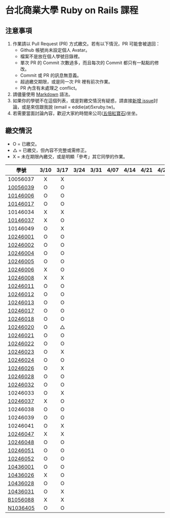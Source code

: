 # 台北商業大學 Ruby on Rails 課程

## 注意事項

1. 作業請以 Pull Request (PR) 方式繳交。若有以下情況，PR 可能會被退回：
   * Github 帳號尚未設定個人 Avatar。
   * 檔案不是放在個人學號目錄裡。
   * 單次 PR 的 Commit 次數過多，而且每次的 Commit 都只有一點點的修改。
   * Commit 或 PR 的訊息無意義。
   * 超過繳交期限，或是同一次 PR 裡有前次作業。
   * PR 內含有未處理之 conflict。
2. 請儘量使用 [Markdown](http://daringfireball.net/projects/markdown/) 語法。
3. 如果你的學號不在這個列表，或是對繳交情況有疑惑，請直接[新增 issue](https://github.com/kaochenlong/ntub_homework/issues/new)討論，或是來信跟我說 (email = eddie(at)5xruby.tw)。
4. 若需要當面討論內容，歡迎大家約時間來公司([五倍紅寶石](https://5xruby.tw/))坐坐。

## 繳交情況

* O = 已繳交。
* △ = 已繳交，但內容不完整或需修正。
* X = 未在期限內繳交，或是明顯「參考」其它同學的作業。

| 學號      |  3/10  |  3/17  |  3/24  |  3/31  |  4/07  |  4/14  |  4/21  |  4/28  |  5/05  |  5/12  |  5/19  |  5/26  |
| --------- |:------:|:------:|:------:|:------:|:------:|:------:|:------:|:------:|:------:|:------:|:------:|:------:|
| 10056037  |   X    |   X    |        |        |        |        |        |        |        |        |        |        |
| [10056039](https://github.com/michael85731)  |   O    |   O    |        |        |        |        |        |        |        |        |        |        |
| [10146006](https://github.com/benjak135765)  |   O    |   O    |        |        |        |        |        |        |        |        |        |        |
| [10146017](https://github.com/zerox12311)  |   O    |   O    |        |        |        |        |        |        |        |        |        |        |
| 10146034  |   X    |   X    |        |        |        |        |        |        |        |        |        |        |
| [10146037](https://github.com/a31011andy)  |   X    |   O    |        |        |        |        |        |        |        |        |        |        |
| 10146049  |   O    |   X    |        |        |        |        |        |        |        |        |        |        |
| [10246001](https://github.com/Lai10)  |   O    |   O    |        |        |        |        |        |        |        |        |        |        |
| [10246002](https://github.com/fanyaping)  |   O    |   O    |        |        |        |        |        |        |        |        |        |        |
| [10246004](https://github.com/Casky1108)  |   O    |   O    |        |        |        |        |        |        |        |        |        |        |
| [10246005](https://github.com/OtakuXavier)  |   O    |   O    |        |        |        |        |        |        |        |        |        |        |
| [10246006](https://github.com/taiwanboy)  |   X    |   O    |        |        |        |        |        |        |        |        |        |        |
| [10246008](https://github.com/a36love3)  |   X    |   X    |        |        |        |        |        |        |        |        |        |        |
| [10246011](https://github.com/lin19960729)  |   O    |   O    |        |        |        |        |        |        |        |        |        |        |
| [10246012](https://github.com/stefsun1126)  |   O    |   O    |        |        |        |        |        |        |        |        |        |        |
| [10246013](https://github.com/10246013)  |   O    |   O    |        |        |        |        |        |        |        |        |        |        |
| [10246017](https://github.com/a9261020)  |   O    |   O    |        |        |        |        |        |        |        |        |        |        |
| [10246018](https://github.com/shuzhenWu)  |   O    |   O    |        |        |        |        |        |        |        |        |        |        |
| [10246020](https://github.com/z789000d)  |   O    |   △    |        |        |        |        |        |        |        |        |        |        |
| [10246021](https://github.com/yulilin)  |   O    |   O    |        |        |        |        |        |        |        |        |        |        |
| [10246022](https://github.com/w6812763cm)  |   O    |   O    |        |        |        |        |        |        |        |        |        |        |
| [10246023](https://github.com/tsy9005)  |   O    |   X    |        |        |        |        |        |        |        |        |        |        |
| [10246024](https://github.com/k19953014)  |   O    |   O    |        |        |        |        |        |        |        |        |        |        |
| [10246026](https://github.com/tim64195419)  |   O    |   X    |        |        |        |        |        |        |        |        |        |        |
| [10246028](https://github.com/ntub10246028)  |   O    |   O    |        |        |        |        |        |        |        |        |        |        |
| [10246032](https://github.com/lambdaTW)  |   O    |   O    |        |        |        |        |        |        |        |        |        |        |
| 10246033  |   O    |   X    |        |        |        |        |        |        |        |        |        |        |
| [10246037](https://github.com/withney93) |   X    |   O    |        |        |        |        |        |        |        |        |        |        |
| 10246038  |   O    |   O    |        |        |        |        |        |        |        |        |        |        |
| 10246039  |   O    |   O    |        |        |        |        |        |        |        |        |        |        |
| 10246041  |   O    |   X    |        |        |        |        |        |        |        |        |        |        |
| [10246047](https://github.com/afresh30508)  |   X    |   X    |        |        |        |        |        |        |        |        |        |        |
| [10246048](https://github.com/tyu012206)  |   O    |   O    |        |        |        |        |        |        |        |        |        |        |
| [10246051](https://github.com/jiaxinxin)  |   O    |   O    |        |        |        |        |        |        |        |        |        |        |
| [10246052](https://github.com/zz5826578)  |   O    |   O    |        |        |        |        |        |        |        |        |        |        |
| [10436001](https://github.com/p129894881)  |   O    |   O    |        |        |        |        |        |        |        |        |        |        |
| [10436026](https://github.com/artery11348)  |   X    |   O    |        |        |        |        |        |        |        |        |        |        |
| [10436028](https://github.com/Hsiao-Chin-Liang)  |   O    |   O    |        |        |        |        |        |        |        |        |        |        |
| [10436031](https://github.com/Lin-Zuyang)  |   O    |   X    |        |        |        |        |        |        |        |        |        |        |
| [B1056088](https://github.com/jc-hsu)  |   X    |   X    |        |        |        |        |        |        |        |        |        |        |
| [N1036405](https://github.com/silvia0223y)  |   O    |   O    |        |        |        |        |        |        |        |        |        |        |

